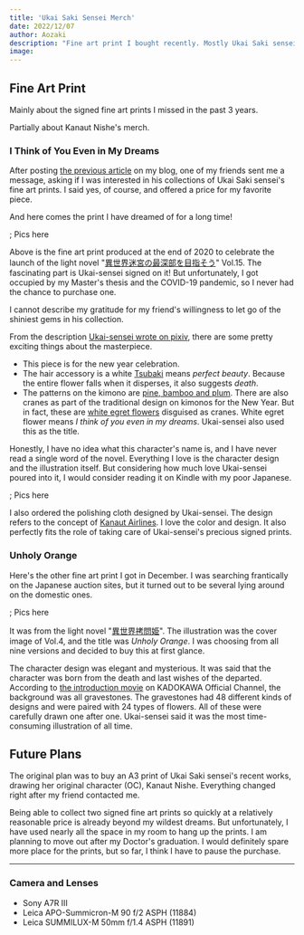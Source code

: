 ```yaml
---
title: 'Ukai Saki Sensei Merch'
date: 2022/12/07
author: Aozaki
description: "Fine art print I bought recently. Mostly Ukai Saki sensei's signed versions."
image: 
---
```


## Fine Art Print

Mainly about the signed fine art prints I missed in the past 3 years.

Partially about Kanaut Nishe's merch.

### I Think of You Even in My Dreams

After posting [the previous article](/posts/kanaut-nishe-goods-1) on my blog, one of my friends sent me a message, asking if I was interested in his collections of Ukai Saki sensei's fine art prints. I said yes, of course, and offered a price for my favorite piece.

And here comes the print I have dreamed of for a long time!

; Pics here

Above is the fine art print produced at the end of 2020 to celebrate the launch of the light novel "[異世界迷宮の最深部を目指そう](https://www.amazon.co.jp/dp/4865548254)" Vol.15. The fascinating part is Ukai-sensei signed on it! But unfortunately, I got occupied by my Master's thesis and the COVID-19 pandemic, so I never had the chance to purchase one.

I cannot describe my gratitude for my friend's willingness to let go of the shiniest gems in his collection.

From the description [Ukai-sensei wrote on pixiv](https://www.pixiv.net/artworks/86713438), there are some pretty exciting things about the masterpiece.

- This piece is for the new year celebration.
- The hair accessory is a white [Tsubaki](https://en.wikipedia.org/wiki/Toona_sinensis) means _perfect beauty_. Because the entire flower falls when it disperses, it also suggests _death_.
- The patterns on the kimono are [pine, bamboo and plum](https://en.wikipedia.org/wiki/Three_Friends_of_Winter). There are also cranes as part of the traditional design on kimonos for the New Year. But in fact, these are [white egret flowers](https://en.wikipedia.org/wiki/Pecteilis_radiata) disguised as cranes. White egret flower means _I think of you even in my dreams_. Ukai-sensei also used this as the title.

Honestly, I have no idea what this character's name is, and I have never read a single word of the novel. Everything I love is the character design and the illustration itself. But considering how much love Ukai-sensei poured into it, I would consider reading it on Kindle with my poor Japanese.

; Pics here

I also ordered the polishing cloth designed by Ukai-sensei. The design refers to the concept of [Kanaut Airlines](https://twitter.com/ukaisaki/status/1541606179650301953). I love the color and design. It also perfectly fits the role of taking care of Ukai-sensei's precious signed prints.

### Unholy Orange

Here's the other fine art print I got in December. I was searching frantically on the Japanese auction sites, but it turned out to be several lying around on the domestic ones.

; Pics here

It was from the light novel "[異世界拷問姫](https://mfbunkoj.jp/product/goumonhime/321703000340.html)". The illustration was the cover image of Vol.4, and the title was _Unholy Orange_. I was choosing from all nine versions and decided to buy this at first glance.

The character design was elegant and mysterious. It was said that the character was born from the death and last wishes of the departed. According to [the introduction movie](https://www.youtube.com/watch?v=yfZ-kKjtKbU) on KADOKAWA Official Channel, the background was all gravestones. The gravestones had 48 different kinds of designs and were paired with 24 types of flowers. All of these were carefully drawn one after one. Ukai-sensei said it was the most time-consuming illustration of all time.

## Future Plans

The original plan was to buy an A3 print of Ukai Saki sensei's recent works, drawing her original character (OC), Kanaut Nishe. Everything changed right after my friend contacted me.

Being able to collect two signed fine art prints so quickly at a relatively reasonable price is already beyond my wildest dreams. But unfortunately, I have used nearly all the space in my room to hang up the prints. I am planning to move out after my Doctor's graduation. I would definitely spare more place for the prints, but so far, I think I have to pause the purchase.

---

<h3>Camera and Lenses</h3>

- Sony A7R III
- Leica APO-Summicron-M 90 f/2 ASPH (11884)
- Leica SUMMILUX-M 50mm f/1.4 ASPH (11891)
